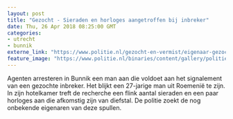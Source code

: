 ```yaml
---
layout: post
title: "Gezocht - Sieraden en horloges aangetroffen bij inbreker"
date: Thu, 26 Apr 2018 08:25:00 GMT
categories: 
- utrecht 
- bunnik 
externe_link: "https://www.politie.nl/gezocht-en-vermist/eigenaar-gezocht/2018/april/03-bunnik-25-sieraden-aangetroffen-bij-inbreker.html"
feature_image: "https://www.politie.nl/binaries/content/gallery/politie/gezocht/gestolen-gevonden/2018/april/03-mn/bunnik-25-sieraden-1.jpg"
---
```


Agenten arresteren in Bunnik een man aan die voldoet aan het signalement van een gezochte inbreker. Het blijkt een 27-jarige man uit Roemenië te zijn. In zijn hotelkamer treft de recherche een flink aantal sieraden en een paar horloges aan die afkomstig zijn van diefstal. De politie zoekt de nog onbekende eigenaren van deze spullen.
